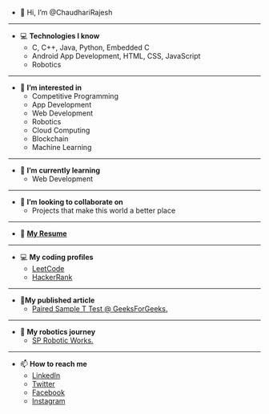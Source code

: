 - 👋 Hi, I’m @ChaudhariRajesh
---   
- 💻 **Technologies I know**
	- C, C++, Java, Python, Embedded C
	- Android App Development, HTML, CSS, JavaScript
	- Robotics

---
- 👀 **I’m interested in**
	- Competitive Programming
	- App Development
	- Web Development
	- Robotics
	- Cloud Computing
	- Blockchain
	- Machine Learning
---
- 🌱 **I’m currently learning**
	- Web Development
---
- 💞️ **I’m looking to collaborate on**
	- Projects that make this world a better place
---
- 📜 **<a href="https://drive.google.com/file/d/1L-KYEydMHM68jgyPFlwN4Unhvj8EUn7A/view?usp=sharing" target="_blank">My Resume</a>**

---
- 💻 **My coding profiles**
	- <a href="https://leetcode.com/rajesh_chaudhari/">LeetCode</a>
	- <a href="https://www.hackerrank.com/rajeshchaudhari1">HackerRank</a>
---
- 📝**My published article**
	- <a href="https://www.geeksforgeeks.org/paired-sample-t-test-in-excel">Paired Sample T Test @ GeeksForGeeks.</a>
---
- 🤖 **My robotics journey**
	- <a href="https://sproboticworks.com/user/profile/Rajesh_Chaudhari">SP Robotic Works.</a>
---
- 📫 **How to reach me**
	- <a href="https://www.linkedin.com/in/rajesh-chaudhari-work">LinkedIn</a>
	- <a href="https://twitter.com/r_a_j_e_s_h_c?t=-w-v-gyxkc4sOQseYrFzFg&s=09">Twitter</a>
	- <a href="https://www.facebook.com/rajesh.mahajan.127648">Facebook</a>
	- <a href="https://www.instagram.com/rajesh._.chaudhari/">Instagram</a>
<!---
ChaudhariRajesh/ChaudhariRajesh is a ✨ special ✨ repository because its `README.md` (this file) appears on your GitHub profile.
You can click the Preview link to take a look at your changes.
--->
